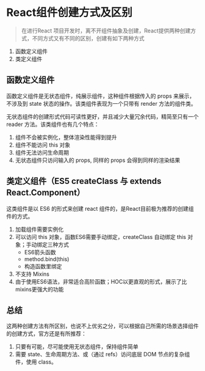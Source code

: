 # React组件创建方式及区别

> 在进行React 项目开发时，离不开组件抽象及创建，React提供两种创建方式，不同方式又有不同的区别，创建有如下两种方式
1. 函数定义组件
2. 类定义组件

## 函数定义组件
 函数定义组件是无状态组件，纯展示组件，这种组件根据传入的 props 来展示，不涉及到 state 状态的操作。该类组件表现为一个只带有 render 方法的组件类。  

 无状态组件的创建形式代码可读性更好，并且减少大量冗余代码，精简至只有一个 reader 方法。该类组件也有几个特点：
 1. 组件不会被实例化，整体渲染性能得到提升
 2. 组件不能访问 this 对象
 3. 组件无法访问生命周期
 4. 无状态组件只访问输入的 props, 同样的 props 会得到同样的渲染结果


 ## 类定义组件（ES5 createClass 与 extends React.Component）
 这类组件是以 ES6 的形式来创建 react 组件的，是React目前极为推荐的创建组件的方式。  
 1. 加载组件需要实例化
 2. 可以访问 this 对象，函数ES6需要手动绑定，createClass 自动绑定 this 对象；手动绑定三种方式
    - ES6箭头函数
    - method.bind(this)
    - 构造函数里绑定
 3. 不支持 Mixins
 4. 由于使用ES6语法，非常适合高阶函数；HOC以更直观的形式，展示了比mixins更强大的功能
  

## 总结
这两种创建方法有所区别，也说不上优劣之分，可以根据自己所需的场景选择组件的创建方式，官方还是有所推荐：
1. 只要有可能，尽可能使用无状态组件，保持组件简单
2. 需要 state、生命周期方法、或（通过 refs）访问底层 DOM 节点的复杂组件，使用 class。

 
